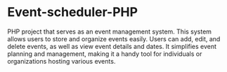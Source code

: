 # Event-scheduler-PHP
PHP project that serves as an event management system. This system allows users to store and organize events easily. Users can add, edit, and delete events, as well as view event details and dates. It simplifies event planning and management, making it a handy tool for individuals or organizations hosting various events.
